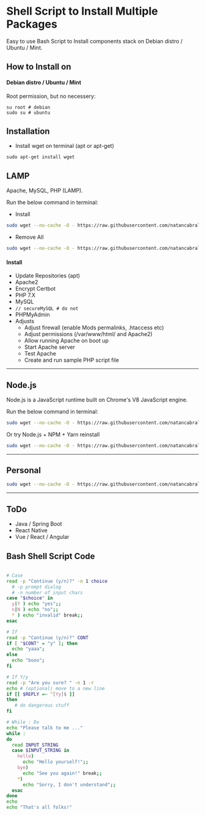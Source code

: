 # Shell Script to Install Multiple Packages
Easy to use Bash Script to Install components stack on Debian distro / Ubuntu / Mint. 
## How to Install on 
####  Debian distro / Ubuntu / Mint
Root permission, but no necessery:

```
su root # debian
sudo su # ubuntu
```

## Installation

* Install wget on terminal (apt or apt-get)

```
sudo apt-get install wget
```

## LAMP
Apache, MySQL, PHP (LAMP).

Run the below command in terminal:

* Install 
```bash
sudo wget --no-cache -O - https://raw.githubusercontent.com/natancabral/ubuntu-bash-script-config/main/run/lamp.sh | bash
```

* Remove All

```bash
sudo wget --no-cache -O - https://raw.githubusercontent.com/natancabral/ubuntu-bash-script-config/main/run/uninstall-lamp.sh | bash
```

#### Install

* Update Repositories (apt)
* Apache2
* Encrypt Certbot
* PHP 7.X
* MySQL
* ```// secureMySQL # do not```
* PHPMyAdmin
* Adjusts
  * Adjust firewall (enable Mods permalinks, .htaccess etc)
  * Adjust permissions (/var/www/html/ and Apache2)
  * Allow running Apache on boot up
  * Start Apache server
  * Test Apache
  * Create and run sample PHP script file

---

## Node.js
Node.js is a JavaScript runtime built on Chrome's V8 JavaScript engine.

Run the below command in terminal:
```bash
sudo wget --no-cache -O - https://raw.githubusercontent.com/natancabral/ubuntu-bash-script-config/main/run/node-js.sh | bash
```
Or try Node.js + NPM + Yarn reinstall
```bash
sudo wget --no-cache -O - https://raw.githubusercontent.com/natancabral/ubuntu-bash-script-config/main/run/node-js-npm-yarn-reinstall.sh | bash
```
---

## Personal
```bash
sudo wget --no-cache -O - https://raw.githubusercontent.com/natancabral/ubuntu-bash-script-config/main/run/personal.sh | bash
```

---

## ToDo
* Java / Spring Boot
* React Native
* Vue / React / Angular

## Bash Shell Script Code

```bash

# Case
read -p "Continue (y/n)?" -n 1 choice 
  # -p prompt dialog
  # -n number of input chars 
case "$choice" in 
  y|Y ) echo "yes";;
  n|N ) echo "no";;
  * ) echo "invalid" break;;
esac

# If
read -p "Continue (y/n)?" CONT
if [ "$CONT" = "y" ]; then
  echo "yaaa";
else
  echo "booo";
fi

# If Y/y
read -p "Are you sure? " -n 1 -r
echo # (optional) move to a new line
if [[ $REPLY =~ ^[Yy]$ ]]
then
   # do dangerous stuff
fi

# While : Do
echo "Please talk to me ..."
while :
do
  read INPUT_STRING
  case $INPUT_STRING in
    hello) 
      echo "Hello yourself!";;
    bye)
      echo "See you again!" break;;
    *) 
      echo "Sorry, I don't understand";;
  esac
done
echo 
echo "That's all folks!"
```
